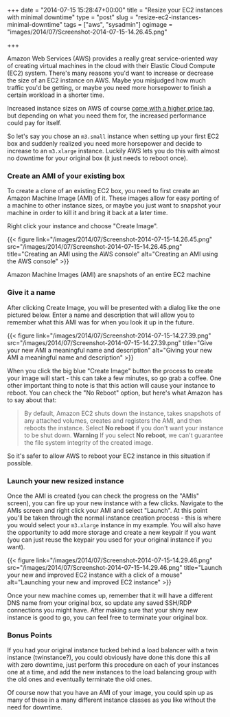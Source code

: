 +++
date = "2014-07-15 15:28:47+00:00"
title = "Resize your EC2 instances with minimal downtime"
type = "post"
slug = "resize-ec2-instances-minimal-downtime"
tags = ["aws", "sysadmin"]
ogimage = "images/2014/07/Screenshot-2014-07-15-14.26.45.png"

+++

Amazon Web Services (AWS) provides a really great service-oriented way of creating virtual machines in the cloud with their Elastic Cloud Compute (EC2) system. There's many reasons you'd want to increase or decrease the size of an EC2 instance on AWS. Maybe you misjudged how much traffic you'd be getting, or maybe you need more horsepower to finish a certain workload in a shorter time.

Increased instance sizes on AWS of course <a href="http://aws.amazon.com/ec2/instance-types/" target="_blank">come with a higher price tag</a>, but depending on what you need them for, the increased performance could pay for itself.
<!--more-->
So let's say you chose an `m3.small` instance when setting up your first EC2 box and suddenly realized you need more horsepower and decide to increase to an `m3.xlarge` instance. Luckily AWS lets you do this with almost no downtime for your original box (it just needs to reboot once).

### Create an AMI of your existing box

To create a clone of an existing EC2 box, you need to first create an Amazon Machine Image (AMI) of it. These images allow for easy porting of a machine to other instance sizes, or maybe you just want to snapshot your machine in order to kill it and bring it back at a later time.

Right click your instance and choose "Create Image".

{{< figure link="/images/2014/07/Screenshot-2014-07-15-14.26.45.png" src="/images/2014/07/Screenshot-2014-07-15-14.26.45.png" title="Creating an AMI using the AWS console" alt="Creating an AMI using the AWS console" >}}

Amazon Machine Images (AMI) are snapshots of an entire EC2 machine

### Give it a name

After clicking Create Image, you will be presented with a dialog like the one pictured below. Enter a name and description that will allow you to remember what this AMI was for when you look it up in the future.

{{< figure link="/images/2014/07/Screenshot-2014-07-15-14.27.39.png" src="/images/2014/07/Screenshot-2014-07-15-14.27.39.png" title="Give your new AMI a meaningful name and description" alt="Giving your new AMI a meaningful name and description" >}}

When you click the big blue "Create Image" button the process to create your image will start - this can take a few minutes, so go grab a coffee. One other important thing to note is that this action will cause your instance to reboot. You can check the "No Reboot" option, but here's what Amazon has to say about that:

>By default, Amazon EC2 shuts down the instance, takes snapshots of any attached volumes, creates and registers the AMI, and then reboots the instance. Select **No reboot** if you don't want your instance to be shut down.
>**Warning**
>If you select **No reboot**, we can't guarantee the file system integrity of the created image.

So it's safer to allow AWS to reboot your EC2 instance in this situation if possible.

### Launch your new resized instance

Once the AMI is created (you can check the progress on the "AMIs" screen), you can fire up your new instance with a few clicks. Navigate to the AMIs screen and right click your AMI and select "Launch". At this point you'll be taken through the normal instance creation process - this is where you would select your `m3.xlarge` instance in my example. You will also have the opportunity to add more storage and create a new keypair if you want (you can just reuse the keypair you used for your original instance if you want).

{{< figure link="/images/2014/07/Screenshot-2014-07-15-14.29.46.png" src="/images/2014/07/Screenshot-2014-07-15-14.29.46.png" title="Launch your new and improved EC2 instance with a click of a mouse" alt="Launching your new and improved EC2 instance" >}}

Once your new machine comes up, remember that it will have a different DNS name from your original box, so update any saved SSH/RDP connections you might have. After making sure that your shiny new instance is good to go, you can feel free to terminate your original box.

### Bonus Points

If you had your original instance tucked behind a load balancer with a twin instance (twinstance?), you could obviously have done this done this all with zero downtime, just perform this procedure on each of your instances one at a time, and add the new instances to the load balancing group with the old ones and eventually terminate the old ones.

Of course now that you have an AMI of your image, you could spin up as many of these in a many different instance classes as you like without the need for downtime.
